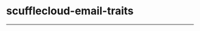 <!-- dprint-ignore-file -->
<!-- sync-readme title [[ -->
# scufflecloud-email-traits
<!-- sync-readme ]] -->

<!-- sync-readme badge -->

---

<!-- sync-readme rustdoc -->
